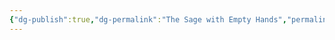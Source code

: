 ```yaml
---
{"dg-publish":true,"dg-permalink":"The Sage with Empty Hands","permalink":"/The Sage with Empty Hands/","dgHomeLink":false,"dgPassFrontmatter":false}
---
```




